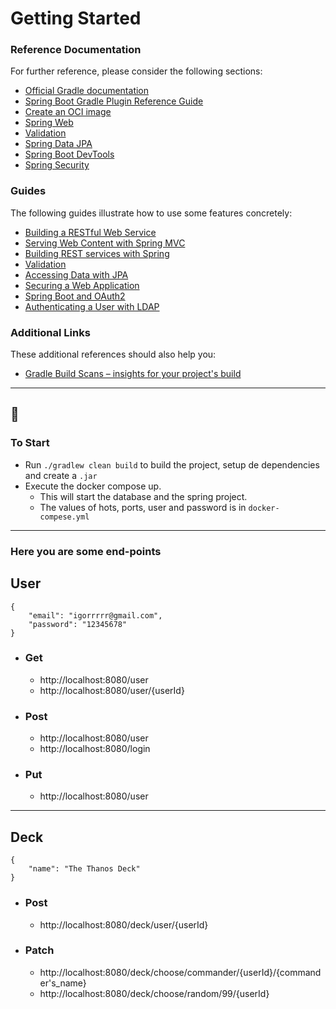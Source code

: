 # Getting Started

### Reference Documentation
For further reference, please consider the following sections:

* [Official Gradle documentation](https://docs.gradle.org)
* [Spring Boot Gradle Plugin Reference Guide](https://docs.spring.io/spring-boot/3.3.2/gradle-plugin)
* [Create an OCI image](https://docs.spring.io/spring-boot/3.3.2/gradle-plugin/packaging-oci-image.html)
* [Spring Web](https://docs.spring.io/spring-boot/docs/3.3.2/reference/htmlsingle/index.html#web)
* [Validation](https://docs.spring.io/spring-boot/docs/3.3.2/reference/htmlsingle/index.html#io.validation)
* [Spring Data JPA](https://docs.spring.io/spring-boot/docs/3.3.2/reference/htmlsingle/index.html#data.sql.jpa-and-spring-data)
* [Spring Boot DevTools](https://docs.spring.io/spring-boot/docs/3.3.2/reference/htmlsingle/index.html#using.devtools)
* [Spring Security](https://docs.spring.io/spring-boot/docs/3.3.2/reference/htmlsingle/index.html#web.security)


### Guides
The following guides illustrate how to use some features concretely:

* [Building a RESTful Web Service](https://spring.io/guides/gs/rest-service/)
* [Serving Web Content with Spring MVC](https://spring.io/guides/gs/serving-web-content/)
* [Building REST services with Spring](https://spring.io/guides/tutorials/rest/)
* [Validation](https://spring.io/guides/gs/validating-form-input/)
* [Accessing Data with JPA](https://spring.io/guides/gs/accessing-data-jpa/)
* [Securing a Web Application](https://spring.io/guides/gs/securing-web/)
* [Spring Boot and OAuth2](https://spring.io/guides/tutorials/spring-boot-oauth2/)
* [Authenticating a User with LDAP](https://spring.io/guides/gs/authenticating-ldap/)

### Additional Links
These additional references should also help you:

* [Gradle Build Scans – insights for your project's build](https://scans.gradle.com#gradle)

---
## 🏁

### To Start
- Run `./gradlew clean build` to build the project, setup de dependencies and create a `.jar`
- Execute the docker compose up.
  - This will start the database and the spring project.
  - The values of hots, ports, user and password is in `docker-compese.yml`
---
### Here you are some end-points

User
- 

    {
        "email": "igorrrrr@gmail.com",
        "password": "12345678"
    }

- ### Get
  - http://localhost:8080/user
  - http://localhost:8080/user/{userId}
- ### Post
  - http://localhost:8080/user
  - http://localhost:8080/login
- ### Put
  - http://localhost:8080/user

---
Deck
- 

    {
        "name": "The Thanos Deck"
    }

- ### Post
    - http://localhost:8080/deck/user/{userId}
- ### Patch
  - http://localhost:8080/deck/choose/commander/{userId}/{commander's_name}
  - http://localhost:8080/deck/choose/random/99/{userId}